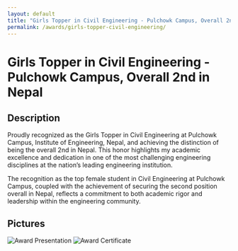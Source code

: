 ```yaml
---
layout: default
title: "Girls Topper in Civil Engineering - Pulchowk Campus, Overall 2nd in Nepal"
permalink: /awards/girls-topper-civil-engineering/
---
```


# Girls Topper in Civil Engineering - Pulchowk Campus, Overall 2nd in Nepal

## Description
Proudly recognized as the Girls Topper in Civil Engineering at Pulchowk Campus, Institute of Engineering, Nepal, and achieving the distinction of being the overall 2nd in Nepal. This honor highlights my academic excellence and dedication in one of the most challenging engineering disciplines at the nation’s leading engineering institution.

The recognition as the top female student in Civil Engineering at Pulchowk Campus, coupled with the achievement of securing the second position overall in Nepal, reflects a commitment to both academic rigor and leadership within the engineering community.

## Pictures
![Award Presentation](path/to/presentation.jpg)
![Award Certificate](path/to/certificate.jpg)

